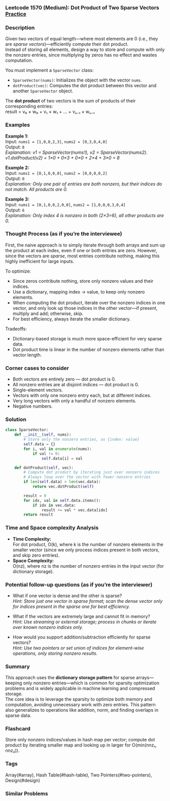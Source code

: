 ### Leetcode 1570 (Medium): Dot Product of Two Sparse Vectors [Practice](https://leetcode.com/problems/dot-product-of-two-sparse-vectors)

### Description  
Given two vectors of equal length—where most elements are 0 (i.e., they are *sparse vectors*)—efficiently compute their dot product.  
Instead of storing all elements, design a way to store and compute with only the nonzero entries, since multiplying by zeros has no effect and wastes computation.

You must implement a `SparseVector` class:
- `SparseVector(nums)`: Initializes the object with the vector `nums`.
- `dotProduct(vec)`: Computes the dot product between this vector and another `SparseVector` object.

The **dot product** of two vectors is the sum of products of their corresponding entries:  
result = v₀ × w₀ + v₁ × w₁ + ... + vₙ₋₁ × wₙ₋₁

### Examples  

**Example 1:**  
Input: `nums1 = [1,0,0,2,3]`, `nums2 = [0,3,0,4,0]`  
Output: `8`  
*Explanation: v1 = SparseVector(nums1), v2 = SparseVector(nums2).  
v1.dotProduct(v2) = 1×0 + 0×3 + 0×0 + 2×4 + 3×0 = 8*

**Example 2:**  
Input: `nums1 = [0,1,0,0,0]`, `nums2 = [0,0,0,0,2]`  
Output: `0`  
*Explanation: Only one pair of entries are both nonzero, but their indices do not match. All products are 0.*

**Example 3:**  
Input: `nums1 = [0,1,0,0,2,0,0]`, `nums2 = [1,0,0,0,3,0,4]`  
Output: `6`  
*Explanation: Only index 4 is nonzero in both (2×3=6), all other products are 0.*

### Thought Process (as if you’re the interviewee)  
First, the naive approach is to simply iterate through both arrays and sum up the product at each index, even if one or both entries are zero. However, since the vectors are *sparse*, most entries contribute nothing, making this highly inefficient for large inputs.

To optimize:
- Since zeros contribute nothing, store only nonzero values and their indices.
- Use a dictionary, mapping index → value, to keep only nonzero elements.  
- When computing the dot product, iterate over the nonzero indices in one vector, and only look up those indices in the other vector—if present, multiply and add; otherwise, skip.
- For best efficiency, always iterate the smaller dictionary.

Tradeoffs:  
- Dictionary-based storage is much more space-efficient for very sparse data.
- Dot product time is linear in the number of nonzero elements rather than vector length.

### Corner cases to consider  
- Both vectors are entirely zero — dot product is 0.
- All nonzero entries are at disjoint indices — dot product is 0.
- Single-element vectors.
- Vectors with only one nonzero entry each, but at different indices.
- Very long vectors with only a handful of nonzero elements.
- Negative numbers.

### Solution

```python
class SparseVector:
    def __init__(self, nums):
        # Store only the nonzero entries, as {index: value}
        self.data = {}
        for i, val in enumerate(nums):
            if val != 0:
                self.data[i] = val

    def dotProduct(self, vec):
        # Compute dot product by iterating just over nonzero indices
        # Always loop over the vector with fewer nonzero entries
        if len(self.data) > len(vec.data):
            return vec.dotProduct(self)

        result = 0
        for idx, val in self.data.items():
            if idx in vec.data:
                result += val * vec.data[idx]
        return result
```

### Time and Space complexity Analysis  

- **Time Complexity:**  
  For dot product, O(k), where k is the number of nonzero elements in the smaller vector (since we only process indices present in both vectors, and skip zero entries).
- **Space Complexity:**  
  O(nz), where nz is the number of nonzero entries in the input vector (for dictionary storage).

### Potential follow-up questions (as if you’re the interviewer)  

- What if one vector is dense and the other is sparse?  
  *Hint: Store just one vector in sparse format; scan the dense vector only for indices present in the sparse one for best efficiency.*

- What if the vectors are extremely large and cannot fit in memory?  
  *Hint: Use streaming or external storage; process in chunks or iterate over known nonzero indices only.*

- How would you support addition/subtraction efficiently for sparse vectors?  
  *Hint: Use two pointers or set union of indices for element-wise operations, only storing nonzero results.*

### Summary
This approach uses the **dictionary storage pattern** for sparse arrays—keeping only nonzero entries—which is common for sparsity optimization problems and is widely applicable in machine learning and compressed storage.  
The core idea is to leverage the sparsity to optimize both memory and computation, avoiding unnecessary work with zero entries. This pattern also generalizes to operations like addition, norm, and finding overlaps in sparse data.


### Flashcard
Store only nonzero indices/values in hash map per vector; compute dot product by iterating smaller map and looking up in larger for O(min(nnz₁, nnz₂)).

### Tags
Array(#array), Hash Table(#hash-table), Two Pointers(#two-pointers), Design(#design)

### Similar Problems
